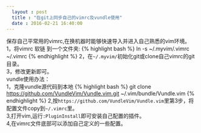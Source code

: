 ```yaml
---
  layout : post
  title : "在git上同步自己的vimrc及vundle使用"
  date : 2016-02-21 16:40:00
---
```

保存自己平常用的vimrc,在换机器时能够快速导入并进入自己熟悉的vim环境。  
1，将vimrc 软链 到一个文件夹:
{% highlight bash %}
ln -s ~/.myvim/.vimrc ~/.vimrc
{% endhighlight %}
2，在`~/.myvim/`初始化git或clone自己vimrc的git目录。  
3，修改更新即可。  
vundle使用办法：   
1，克隆vundle源代码到本地
{% highlight bash %}
git clone https://github.com/VundleVim/Vundle.vim.git ~/.vim/bundle/Vundle.vim
{% endhighlight %}
2,按`https://github.com/VundleVim/Vundle.vim`里第3步，将配置文件copy到`~/.vimrc`里。  
3,打开vim,运行`:PluginInstall`即可安装自己配置的插件。  
4,在vimrc文件底部可以添加自己定义的一些配置。
